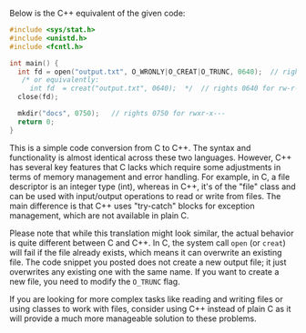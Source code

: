 Below is the C++ equivalent of the given code:

```c++
#include <sys/stat.h>
#include <unistd.h>
#include <fcntl.h>

int main() {
  int fd = open("output.txt", O_WRONLY|O_CREAT|O_TRUNC, 0640);  // rights 0640 for rw-r-----
   /* or equivalently:
     int fd  = creat("output.txt", 0640);  */  // rights 0640 for rw-r-----
  close(fd);

  mkdir("docs", 0750);   // rights 0750 for rwxr-x---
  return 0;
}
```
This is a simple code conversion from C to C++. The syntax and functionality is almost identical across these two languages. However, C++ has several key features that C lacks which require some adjustments in terms of memory management and error handling. For example, in C, a file descriptor is an integer type (int), whereas in C++, it's of the "file" class and can be used with input/output operations to read or write from files. The main difference is that C++ uses "try-catch" blocks for exception management, which are not available in plain C.

Please note that while this translation might look similar, the actual behavior is quite different between C and C++. In C, the system call `open` (or `creat`) will fail if the file already exists, which means it can overwrite an existing file. The code snippet you posted does not create a new output file; it just overwrites any existing one with the same name. If you want to create a new file, you need to modify the `O_TRUNC` flag.

If you are looking for more complex tasks like reading and writing files or using classes to work with files, consider using C++ instead of plain C as it will provide a much more manageable solution to these problems.
